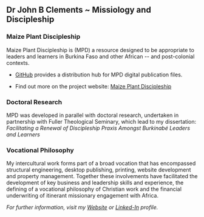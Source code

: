 ## Dr John B Clements ~ Missiology and Discipleship ## 

### Maize Plant Discipleship ###

Maize Plant Discipleship is (MPD) a resource designed to be appropriate to leaders and learners in Burkina Faso and other African -- and post-colonial contexts. 

- [GitHub][@johnbrc] provides a distribution hub for MPD digital publication files.

- Find out more on the project website: [Maize Plant Discipleship][]

### Doctoral Research ###

MPD was developed in parallel with doctoral research, undertaken in partnership with Fuller Theological Seminary, which lead to my dissertation:	*Facilitating a Renewal of Discipleship Praxis Amongst Burkinabé Leaders and Learners*

### Vocational Philosophy ###

My intercultural work forms part of a broad vocation that has encompassed structural engineering, desktop publishing, printing, website development and property management. Together these involvements have facilitated the development of key business and leadership skills and experience, the defining of a vocational philosophy of Christian work and the financial underwriting of itinerant missionary engagement with Africa.

*For further information, visit my [Website][] or [Linked-In][] profile.*


[Maize Plant Discipleship]: http://maizeplantdiscipleship.wordpress.com
[Website]: http://jbclements.wordpress.com/
[Linked-In]: http://uk.linkedin.com/in/jbclements/
[@johnbrc]: http://johnbrc.github.io
